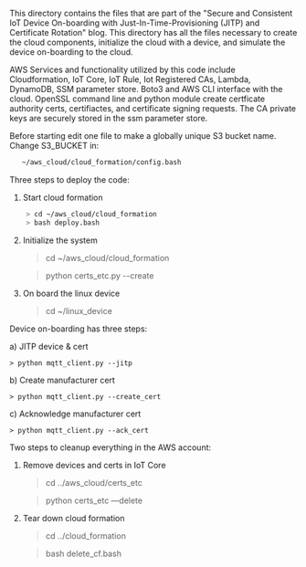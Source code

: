 This directory contains the files that are part of the "Secure and Consistent IoT Device On-boarding with Just-In-Time-Provisioning (JITP) and Certificate Rotation"
blog. This directory has all the files necessary to create the cloud components, initialize the cloud with a device, and simulate the device on-boarding to the cloud. 

AWS Services and functionality utilized by this code include Cloudformation, IoT Core, IoT Rule, Iot Registered CAs, Lambda, DynamoDB, SSM parameter store. Boto3 and AWS CLI interface with the cloud. OpenSSL command line and python module create certficate authority certs, certifiactes, and certificate signing requests. The CA private keys are securely stored in the ssm parameter store.

Before starting edit one file to make a globally unique S3 bucket name.  Change S3_BUCKET in:

```bash
   ~/aws_cloud/cloud_formation/config.bash
```


Three steps to deploy the code:

1) Start cloud formation

```bash
    > cd ~/aws_cloud/cloud_formation
    > bash deploy.bash
```


2) Initialize the system

    > cd ~/aws_cloud/cloud_formation

    > python certs_etc.py --create

3) On board the linux device

    > cd ~/linux_device


Device on-boarding has three steps:

a) JITP device & cert

    > python mqtt_client.py --jitp

b) Create manufacturer cert

    > python mqtt_client.py --create_cert

c) Acknowledge manufacturer cert

    > python mqtt_client.py --ack_cert


Two steps to cleanup everything in the AWS account:

1) Remove devices and certs in IoT Core

    > cd ../aws_cloud/certs_etc

    > python certs_etc —delete

2) Tear down cloud formation

    > cd ../cloud_formation

    > bash delete_cf.bash
        

